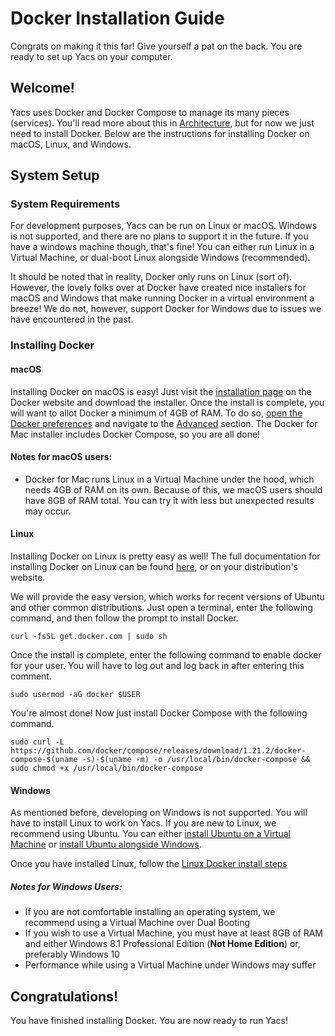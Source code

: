 # Docker Installation Guide

Congrats on making it this far!
Give yourself a pat on the back.
You are ready to set up Yacs on your computer.

## Welcome!

Yacs uses Docker and Docker Compose to manage its many pieces (services).
You'll read more about this in [Architecture](contributors/architecture), but for now we just need to install Docker.
Below are the instructions for installing Docker on macOS, Linux, and Windows.

## System Setup

### System Requirements

For development purposes, Yacs can be run on Linux or macOS.
Windows is not supported, and there are no plans to support it in the future.
If you have a windows machine though, that's fine!
You can either run Linux in a Virtual Machine, or dual-boot Linux alongside Windows (recommended).

It should be noted that in reality, Docker only runs on Linux (sort of).
However, the lovely folks over at Docker have created nice installers for macOS and Windows that make running Docker in a virtual environment a breeze!
We do not, however, support Docker for Windows due to issues we have encountered in the past.

### Installing Docker

#### macOS

Installing Docker on macOS is easy!
Just visit the [installation page][install-page] on the Docker website and download the installer.
Once the install is complete, you will want to allot Docker a minimum of 4GB of RAM. To do so, [open the Docker preferences][docker-prefs] and navigate to the [Advanced][advanced-section] section.
The Docker for Mac installer includes Docker Compose, so you are all done!

#### Notes for macOS users:
- Docker for Mac runs Linux in a Virtual Machine under the hood, which needs 4GB of RAM on its own. Because of this, we macOS users should have 8GB of RAM total. You can try it with less but unexpected results may occur.

#### Linux

Installing Docker on Linux is pretty easy as well!
The full documentation for installing Docker on Linux can be found [here][docker-linux], or on your distribution's website.

We will provide the easy version, which works for recent versions of Ubuntu and other common distributions.
Just open a terminal, enter the following command, and then follow the prompt to install Docker.

    curl -fsSL get.docker.com | sudo sh

Once the install is complete, enter the following command to enable docker for your user.
You will have to log out and log back in after entering this comment.

    sudo usermod -aG docker $USER

You're almost done! Now just install Docker Compose with the following command.

    sudo curl -L https://github.com/docker/compose/releases/download/1.21.2/docker-compose-$(uname -s)-$(uname -m) -o /usr/local/bin/docker-compose && sudo chmod +x /usr/local/bin/docker-compose

#### Windows

As mentioned before, developing on Windows is not supported.
You will have to install Linux to work on Yacs.
If you are new to Linux, we recommend using Ubuntu.
You can either [install Ubuntu on a Virtual Machine][install-ubuntu-vm] or [install Ubuntu alongside Windows][install-ubuntu-win].

Once you have installed Linux, follow the [Linux Docker install steps](#linux)

##### Notes for Windows Users:
- If you are not comfortable installing an operating system, we recommend using a Virtual Machine over Dual Booting
- If you wish to use a Virtual Machine, you must have at least 8GB of RAM and either Windows 8.1 Professional Edition (**Not Home Edition**) or, preferably Windows 10
- Performance while using a Virtual Machine under Windows may suffer

## Congratulations!

You have finished installing Docker.
You are now ready to run Yacs!

[install-page]: https://store.docker.com/editions/community/docker-ce-desktop-mac
[docker-prefs]: https://docs.docker.com/docker-for-mac/#preferences-menu
[advanced-section]: https://docs.docker.com/docker-for-mac/advanced
[docker-linux]: https://docs.docker.com/install/linux/docker-ce/ubuntu/
[install-ubuntu-vm]: https://www.lifewire.com/run-ubuntu-within-windows-virtualbox-2202098
[install-ubuntu-win]: https://www.lifewire.com/ultimate-windows-8-1-ubuntu-dual-boot-guide-2200654
